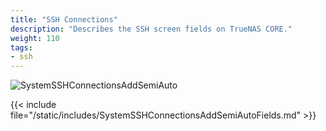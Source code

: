 ```yaml
---
title: "SSH Connections"
description: "Describes the SSH screen fields on TrueNAS CORE."
weight: 110
tags:
- ssh
---
```


![SystemSSHConnectionsAddSemiAuto](/images/CORE/System/SystemSSHConnectionsAddSemiAuto.png "Semi-Auto Connection")

{{< include file="/static/includes/SystemSSHConnectionsAddSemiAutoFields.md" >}}
